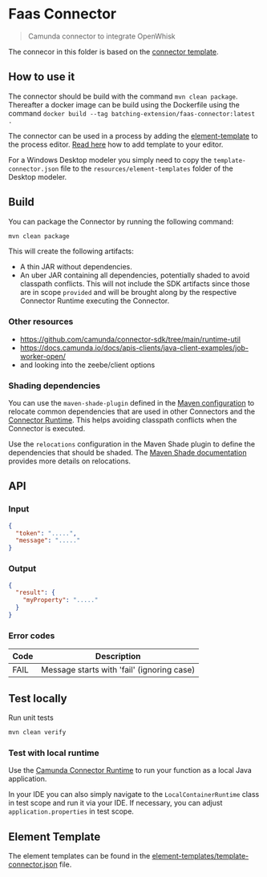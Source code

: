 # Faas Connector

> Camunda connector to integrate OpenWhisk

The connecor in this folder is based on the
[connector template](https://github.com/camunda/connector-template).

## How to use it
The connector should be build with the command `mvn clean package`. Thereafter
a docker image can be build using the Dockerfile using the command
`docker build --tag batching-extension/faas-connector:latest .`

The connector can be used in a process by adding the
[element-template](element-templates/template-connector.json) to the process
editor. [Read here](https://docs.camunda.io/docs/components/connectors/custom-built-connectors/connector-templates/#providing-and-using-connector-templates) how to add template to your editor.

For a Windows Desktop modeler you simply need to copy the
`template-connector.json` file to the `resources/element-templates` folder of
the Desktop modeler.

## Build

You can package the Connector by running the following command:

```bash
mvn clean package
```

This will create the following artifacts:

- A thin JAR without dependencies.
- An uber JAR containing all dependencies, potentially shaded to avoid classpath conflicts. This will not include the SDK artifacts since those are in scope `provided` and will be brought along by the respective Connector Runtime executing the Connector.


### Other resources
- https://github.com/camunda/connector-sdk/tree/main/runtime-util
- https://docs.camunda.io/docs/apis-clients/java-client-examples/job-worker-open/
- and looking into the zeebe/client options


### Shading dependencies

You can use the `maven-shade-plugin` defined in the [Maven configuration](./pom.xml) to relocate common dependencies
that are used in other Connectors and the [Connector Runtime](https://github.com/camunda-community-hub/spring-zeebe/tree/master/connector-runtime#building-connector-runtime-bundles).
This helps avoiding classpath conflicts when the Connector is executed.

Use the `relocations` configuration in the Maven Shade plugin to define the dependencies that should be shaded.
The [Maven Shade documentation](https://maven.apache.org/plugins/maven-shade-plugin/examples/class-relocation.html)
provides more details on relocations.

## API

### Input

```json
{
  "token": ".....",
  "message": "....."
}
```

### Output

```json
{
  "result": {
    "myProperty": "....."
  }
}
```

### Error codes

| Code | Description |
| - | - |
| FAIL | Message starts with 'fail' (ignoring case) |

## Test locally

Run unit tests

```bash
mvn clean verify
```

### Test with local runtime

Use the [Camunda Connector Runtime](https://github.com/camunda-community-hub/spring-zeebe/tree/master/connector-runtime#building-connector-runtime-bundles) to run your function as a local Java application.

In your IDE you can also simply navigate to the `LocalContainerRuntime` class in test scope and run it via your IDE.
If necessary, you can adjust `application.properties` in test scope.

## Element Template

The element templates can be found in the [element-templates/template-connector.json](element-templates/template-connector.json) file.
